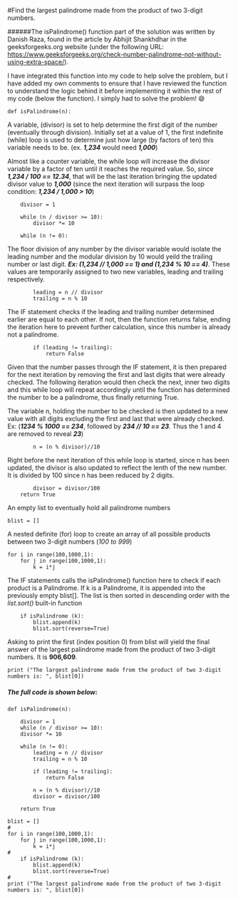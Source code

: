 #Find the largest palindrome made from the product of two 3-digit numbers.


######The isPalindrome() function part of the solution was written by Danish Raza, found in the article by Abhijit Shankhdhar in the geeksforgeeks.org website (under the following URL: https://www.geeksforgeeks.org/check-number-palindrome-not-without-using-extra-space/).

I have integrated this function into my code to help solve the problem, but I have added my own comments to ensure that I have reviewed the function to understand the logic behind it before implementing it within the rest of my code (below the function). I simply had to solve the problem! :smile:

	def isPalindrome(n): 
	
A variable, (divisor) is set to help determine the first digit of the number (eventually through division). Initially set at a value of 1, the first indefinite (while) loop is used to determine just how large (by factors of ten) this variable needs to be. (ex. __*1,234*__ would need __*1,000*__)

Almost like a counter variable, the while loop will increase the divisor variable by a factor of ten until it reaches the required value. So, since __*1,234 / 100 == 12.34*__, that will be the last iteration bringing the updated divisor value to __*1,000*__ (since the next iteration will surpass the loop condition: __*1,234 / 1,000 > 10*__)

		divisor = 1

		while (n / divisor >= 10): 
			divisor *= 10

		while (n != 0): 

The floor division of any number by the divisor variable would isolate the leading number and the modular division by 10 would yeild the trailing number or last digit. __*Ex: (1,234 // 1,000 == 1) and (1,234 % 10 == 4)*__. These values are temporarily assigned to two new variables, leading and trailing respectively.

			leading = n // divisor
			trailing = n % 10
The IF statement checks if the leading and trailing number determined earlier are equal to each other. If not, then the function returns false, ending the iteration here to prevent further calculation, since this number is already not a palindrome.

			if (leading != trailing):
				return False
Given that the number passes through the IF statement, it is then prepared for the  next iteration by removing the first and last digits that were already checked. The  following iteration would then check the next, inner two digits and this while loop will repeat accordingly until the  function has determined the number to be a palindrome, thus finally returning True.

The variable n, holding the number to be checked is then updated to a new value with all digits excluding the first and last that were already checked. Ex: (__*1234 % 1000 == 234*__, followed by __*234 // 10 == 23*__. Thus the 1 and 4 are removed to reveal __*23*__)

			n = (n % divisor)//10
Right before the next iteration of this while loop is started, since n has been updated, the divisor is also updated to reflect the lenth of the new number. It is divided by 100 since n has been reduced by 2 digits.

			divisor = divisor/100
		return True
An empty list to eventually hold all palindrome numbers
	
	blist = []
A nested definite (for) loop to create an array of all possible products between two 3-digit numbers (*100 to 999*)

	for i in range(100,1000,1):
		for j in range(100,1000,1):
			k = i*j
The IF statements calls the isPalindrome() function here to check if each product is a Palindrome. If k is a  Palindrome, it is appended into the previously empty blist[]. The list is then sorted in descending order with the *list.sort()* built-in function

		if isPalindrome (k):
			blist.append(k)
			blist.sort(reverse=True)
Asking to print the first (index position 0) from blist will yield the final answer of the largest palindrome made from the product of two 3-digit numbers. It is __906,609__.
	
	print ("The largest palindrome made from the product of two 3-digit numbers is: ", blist[0])


##### The full code is shown below:

	def isPalindrome(n): 
		
		divisor = 1
		while (n / divisor >= 10): 
		divisor *= 10
		
		while (n != 0):
			leading = n // divisor
			trailing = n % 10
			
			if (leading != trailing):
				return False
			
			n = (n % divisor)//10
			divisor = divisor/100
		
		return True

	blist = []
	#	
	for i in range(100,1000,1):
		for j in range(100,1000,1):
			k = i*j
	#
		if isPalindrome (k):
			blist.append(k)
			blist.sort(reverse=True)
	#
	print ("The largest palindrome made from the product of two 3-digit numbers is: ", blist[0])

